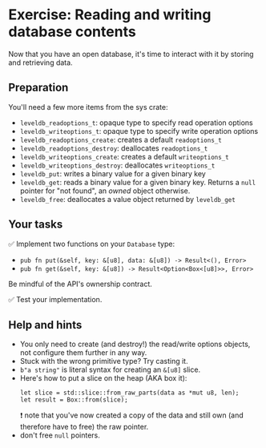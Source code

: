 # Exercise: Reading and writing database contents

Now that you have an open database, it's time to interact with it by storing and retrieving data. 

## Preparation

You'll need a few more items from the sys crate:
* `leveldb_readoptions_t`: opaque type to specify read operation options
* `leveldb_writeoptions_t`: opaque type to specify write operation options
* `leveldb_readoptions_create`: creates a default `readoptions_t`
* `leveldb_readoptions_destroy`: deallocates `readoptions_t`
* `leveldb_writeoptions_create`: creates a default `writeoptions_t`
* `leveldb_writeoptions_destroy`: deallocates `writeoptions_t`
* `leveldb_put`: writes a binary value for a given binary key
* `leveldb_get`: reads a binary value for a given binary key. Returns a `null` pointer for "not found", an *owned* object otherwise.
* `leveldb_free`: deallocates a value object returned by `leveldb_get`

## Your tasks

✅ Implement two functions on your `Database` type: 
- `pub fn put(&self, key: &[u8], data: &[u8]) -> Result<(), Error>`
- `pub fn get(&self, key: &[u8]) -> Result<Option<Box<[u8]>>, Error>`

Be mindful of the API's ownership contract.

✅ Test your implementation.


## Help and hints
- You only need to create (and destroy!) the read/write options objects, not configure them further in any way.
- Stuck with the wrong primitive type? Try casting it.
- `b"a string"` is literal syntax for creating an `&[u8]` slice.
- Here's how to put a slice on the heap (AKA box it):
  ``` 
  let slice = std::slice::from_raw_parts(data as *mut u8, len);
  let result = Box::from(slice);
  ```
  ❗ note that you've now created a copy of the data and still own (and therefore have to free) the raw pointer.
- don't free `null` pointers.
